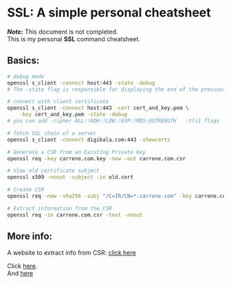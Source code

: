 # SSL: A simple personal cheatsheet

_**Note:**_ This document is not completed.  
This is my personal **SSL** command cheatsheet.

## Basics:

``` bash
# debug mode
openssl s_client -connect host:443 -state -debug
# The -state flag is responsible for displaying the end of the previous section:

# connect with client certificate
openssl s_client -connect host:443 -cert cert_and_key.pem \
    -key cert_and_key.pem -state -debug
# you can add -cipher ALL:!ADH:!LOW:!EXP:!MD5:@STRENGTH   -tls1 flags

# fetch SSL chain of a server
openssl s_client -connect digikala.com:443 -showcerts

# Generate a CSR from an Existing Private Key
openssl req -key carrene.com.key -new -out carrene.com.csr

# View old certificate subject
openssl x509 -noout -subject -in old.cert

# Create CSR
openssl req -new -sha256 -subj "/C=IR/CN=*.carrene.com" -key carrene.com.key -out carrene.com.csr

# Extract information from the CSR
openssl req -in carrene.com.csr -text -noout
```
## More info:

A website to extract info from CSR: [click here](https://www.sslshopper.com/csr-decoder.html)  

Click [here](https://www.digitalocean.com/community/tutorials/openssl-essentials-working-with-ssl-certificates-private-keys-and-csrs).  
And [here](https://support.rackspace.com/how-to/generate-a-csr/)
